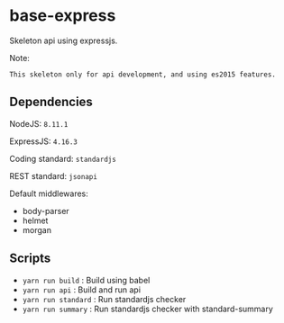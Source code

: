 # base-express

Skeleton api using expressjs.

Note:

```
This skeleton only for api development, and using es2015 features.
```

## Dependencies

NodeJS: `8.11.1`

ExpressJS: `4.16.3`

Coding standard: `standardjs`

REST standard: `jsonapi`

Default middlewares:

- body-parser
- helmet
- morgan

## Scripts

- `yarn run build` : Build using babel
- `yarn run api` : Build and run api
- `yarn run standard` : Run standardjs checker
- `yarn run summary` : Run standardjs checker with standard-summary
